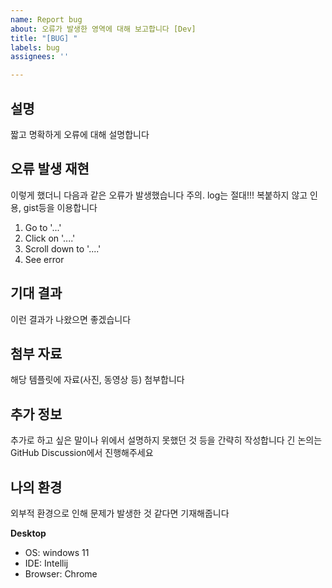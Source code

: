 ```yaml
---
name: Report bug
about: 오류가 발생한 영역에 대해 보고합니다 [Dev]
title: "[BUG] "
labels: bug
assignees: ''

---
```


## 설명

짧고 명확하게 오류에 대해 설명합니다


## 오류 발생 재현

이렇게 했더니 다음과 같은 오류가 발생했습니다
주의. log는 절대!!! 복붙하지 않고 인용, gist등을 이용합니다

1. Go to '...'
2. Click on '....'
3. Scroll down to '....'
4. See error


## 기대 결과

이런 결과가 나왔으면 좋겠습니다


##  첨부 자료

해당 템플릿에 자료(사진, 동영상 등) 첨부합니다


## 추가 정보

추가로 하고 싶은 말이나 위에서 설명하지 못했던 것 등을 간략히 작성합니다
긴 논의는 GitHub Discussion에서 진행해주세요


## 나의 환경

외부적 환경으로 인해 문제가 발생한 것 같다면 기재해줍니다

**Desktop**

- OS: windows 11
- IDE: Intellij
- Browser: Chrome